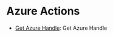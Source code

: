 
# Azure Actions
* [Get Azure Handle](https://github.com/unskript/Awesome-CloudOps-Automation/tree/master/Azure/legos/azure_get_handle/README.md): Get Azure Handle
